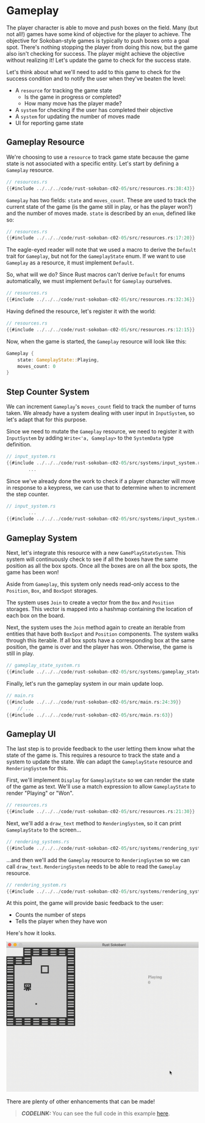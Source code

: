 # Gameplay

The player character is able to move and push boxes on the field. Many (but not all!) games have some kind of objective
for the player to achieve.  The objective for Sokoban-style games is typically to push boxes onto a goal spot.  There's
nothing stopping the player from doing this now, but the game also isn't checking for success.  The player might achieve
the objective without realizing it!  Let's update the game to check for the success state.

Let's think about what we'll need to add to this game to check for the success condition and to notify the user
when they've beaten the level:

- A `resource` for tracking the game state
    - Is the game in progress or completed?
    - How many move has the player made?
- A `system` for checking if the user has completed their objective
- A `system` for updating the number of moves made
- UI for reporting game state

## Gameplay Resource

We're choosing to use a `resource` to track game state because the game state is
not associated with a specific entity. Let's start by defining a `Gameplay` resource.

```rust
// resources.rs
{{#include ../../../code/rust-sokoban-c02-05/src/resources.rs:38:43}}
```

`Gameplay` has two fields: `state` and `moves_count`. These are used to track the
current state of the game (is the game still in play, or has the player won?) and
the number of moves made.  `state` is described by an `enum`, defined like so:

```rust
// resources.rs
{{#include ../../../code/rust-sokoban-c02-05/src/resources.rs:17:20}}
```

The eagle-eyed reader will note that we used a macro to derive the `Default` trait
for `Gameplay`, but not for the `GameplayState` enum. If we want to use `Gameplay`
as a resource, it must implement `Default`.

So, what will we do? Since Rust macros can't derive `Default` for enums
automatically, we must implement `Default` for `Gameplay` ourselves.

```rust
// resources.rs
{{#include ../../../code/rust-sokoban-c02-05/src/resources.rs:32:36}}
```

Having defined the resource, let's register it with the world:

```rust
// resources.rs
{{#include ../../../code/rust-sokoban-c02-05/src/resources.rs:12:15}}
```

Now, when the game is started, the `Gameplay` resource will look like this:

```rust
Gameplay {
    state: GameplayState::Playing,
    moves_count: 0
}
```

## Step Counter System

We can increment `Gameplay`'s `moves_count` field to track the number of turns taken.
We already have a system dealing with user input in `InputSystem`, so let's adapt that for this purpose.

Since we need to mutate the `Gameplay` resource, we need to register it with
`InputSystem` by adding `Write<'a, Gameplay>` to the `SystemData` type
definition.

```rust
// input_system.rs
{{#include ../../../code/rust-sokoban-c02-05/src/systems/input_system.rs:0:25}}
        ...
```

Since we've already done the work to check if a player character will move in
response to a keypress, we can use that to determine when to increment the step
counter.

```rust
// input_system.rs
        ...
{{#include ../../../code/rust-sokoban-c02-05/src/systems/input_system.rs:83:105}}
```

## Gameplay System

Next, let's integrate this resource with a new `GamePlayStateSystem`.  This
system will continuously check to see if all the boxes have the same
position as all the box spots. Once all the boxes are on all the box spots,
the game has been won!

Aside from `Gameplay`, this system only needs read-only access to the
`Position`, `Box`, and `BoxSpot` storages.

The system uses `Join` to create a vector from the `Box` and `Position`
storages.  This vector is mapped into a hashmap containing the location of
each box on the board.

Next, the system uses the `Join` method again to create an iterable from
entities that have both `BoxSpot` and `Position` components.  The system walks through this iterable.
If all box spots have a corresponding box at the same position, the game is over and the player has won.
Otherwise, the game is still in play.

```rust
// gameplay_state_system.rs
{{#include ../../../code/rust-sokoban-c02-05/src/systems/gameplay_state_system.rs::}}
```

Finally, let's run the gameplay system in our main update loop.

```rust
// main.rs
{{#include ../../../code/rust-sokoban-c02-05/src/main.rs:24:39}}
    // ...
{{#include ../../../code/rust-sokoban-c02-05/src/main.rs:63}}
```


## Gameplay UI

The last step is to provide feedback to the user letting them know what the
state of the game is.  This requires a resource to track the state and a
system to update the state. We can adapt the `GameplayState` resource and
`RenderingSystem` for this.

First, we'll implement `Display` for `GameplayState` so we can render the
state of the game as text. We'll use a match expression to allow `GameplayState`
to render "Playing" or "Won".

```rust
// resources.rs
{{#include ../../../code/rust-sokoban-c02-05/src/resources.rs:21:30}}
```

Next, we'll add a `draw_text` method to `RenderingSystem`, so it can print
`GameplayState` to the screen...

```rust
// rendering_systems.rs
{{#include ../../../code/rust-sokoban-c02-05/src/systems/rendering_system.rs:16:32}}
```

...and then we'll add the `Gameplay` resource to `RenderingSystem` so we can
call `draw_text`.  `RenderingSystem` needs to be able to read the `Gameplay`
resource.

```rust
// rendering_system.rs
{{#include ../../../code/rust-sokoban-c02-05/src/systems/rendering_system.rs:35:71}}
```

At this point, the game will provide basic feedback to the user:
- Counts the number of steps
- Tells the player when they have won

Here's how it looks.

![Sokoban play](./images/moves.gif)


There are plenty of other enhancements that can be made!

> **_CODELINK:_**  You can see the full code in this example [here](https://github.com/iolivia/rust-sokoban/tree/master/code/rust-sokoban-c02-05).